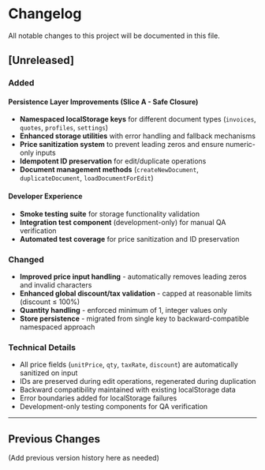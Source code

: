 # Changelog

All notable changes to this project will be documented in this file.

## [Unreleased]

### Added

#### Persistence Layer Improvements (Slice A - Safe Closure)
- **Namespaced localStorage keys** for different document types (`invoices`, `quotes`, `profiles`, `settings`)
- **Enhanced storage utilities** with error handling and fallback mechanisms  
- **Price sanitization system** to prevent leading zeros and ensure numeric-only inputs
- **Idempotent ID preservation** for edit/duplicate operations
- **Document management methods** (`createNewDocument`, `duplicateDocument`, `loadDocumentForEdit`)

#### Developer Experience
- **Smoke testing suite** for storage functionality validation
- **Integration test component** (development-only) for manual QA verification
- **Automated test coverage** for price sanitization and ID preservation

### Changed
- **Improved price input handling** - automatically removes leading zeros and invalid characters
- **Enhanced global discount/tax validation** - capped at reasonable limits (discount ≤ 100%)
- **Quantity handling** - enforced minimum of 1, integer values only
- **Store persistence** - migrated from single key to backward-compatible namespaced approach

### Technical Details
- All price fields (`unitPrice`, `qty`, `taxRate`, `discount`) are automatically sanitized on input
- IDs are preserved during edit operations, regenerated during duplication
- Backward compatibility maintained with existing localStorage data
- Error boundaries added for localStorage failures
- Development-only testing components for QA verification

---

## Previous Changes
(Add previous version history here as needed)